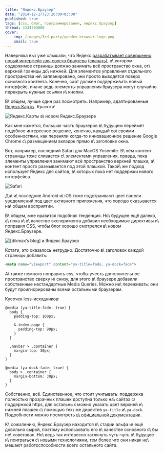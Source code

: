 ```yaml
---
title: "Яндекс.Браузер"
date: "2014-12-17T23:20:00+03:00"
published: true
tags: [css, блог, программирование, яндекс.браузер]
thread: 3334393000
cover:
    img: /images/3rd-party/yandex-browser-logo.png
    small: true
---
```


Наверняка вы\ уже слышали, что Яндекс [разрабатывает совершенно новый интерфейс для своего браузера][future]
([скачать][download]), в\ котором содержимое страницы должно занимать всё пространство окна, от\ верхней границы
до\ нижней. Для элементов управления отдельного пространства не\ запланировано, они просто выводятся поверх основного
контента. Конечно, сайт должен поддерживать новый интерфейс, иначе ведь элементы управления браузера могут случайно
перекрыть нужные ссылки и\ кнопки.

<!--more-->

В\ общем, лучше один раз посмотреть. Например, адаптированные [Яндекс.Карты][maps]. Красота!

![Яндекс.Карты в\ новом Яндекс.Браузере](/images/screenshots/yandex-browser-maps.png "Яндекс.Карты в новом Яндекс.Браузере")

Как мне кажется, большая часть браузеров в\ будущем переймёт подобное интересное решение, конечно, каждый со\ своими
особенностями, как переняли когда-то инновационное решение Google Chrome с\ размещением вкладок прямо в\ заголовке
окна.

Вот, например, последний Safari для MacOS Yosemite. В\ нём контент страницы тоже сливается с\ элементами управления,
правда, пока элементы управления занимают всё пространство верхней плашки, а\ контент просто размывается под этой
плашкой. Такой\ же подход использует Яндекс для сайтов, в\ которых пока нет поддержки нового интерфейса.

![Safari](/images/screenshots/safari-blog.png "Safari")

Да\ и\ последние Android и\ iOS тоже подстраивают цвет панели уведомлений под цвет активного приложения, что хорошо
сказывается на\ общем восприятии.

В\ общем, мне нравится подобная тенденция. Но\ будущее ещё далеко, а\ пока я\ в\ качестве эксперимента добавил
необходимые директивы и\ поправил CSS, чтобы блог хорошо смотрелся в\ новом Яндекс.Браузере.

![\[dikmax’s blog\] и Яндекс.Браузер](/images/screenshots/yandex-browser-blog.png "[dikmax’s blog] и Яндекс.Браузер")

Кстати, это оказалось нетрудно. Достаточно в\ заголовок каждой страницы добавить:

~~~~~html
<meta name="viewport" content="ya-title=fade, ya-dock=fade">
~~~~~

А\ также немного поправить css, чтобы учесть дополнительное пространство сверху и\ снизу, для этого в\ браузере добавили
собственные нестандартные Media Quеries. Можно не\ переживать: они будут проигнорированы всеми остальными браузерам.

Кусочек less-исходников:

~~~~~less
@media (ya-title-fade: true) {
  body {
    padding-top: 100px;

    &.index-page {
      padding-top: 90px;
    }
  }

  .navbar > .container {
    margin-top: 30px;
  }
}

@media (ya-dock-fade: true) {
  body > .container {
    margin-bottom: 30px;
  }
}
~~~~~

Собственно, всё. Единственное, что стоит учитывать: поддержка полностью прозрачных плашек доступна только на\ сайтах
с\ поддержкой https, для остальных можно указать цвет верхней и\ нижней плашек с\ помощью тех\ же директив `ya-title`
и\ `ya-dock`. Подробности можно посмотреть [в\ официальной документации][docs].

К\ сожалению, Яндекс.Браузер находится в\ стадии альфа и\ ещё довольно сырой, поэтому использовать его в\ качестве
основного я\ бы не\ советовал. Но\ ведь так интересно заглянуть чуть-чуть в\ будущее и\ поиграться с\ новыми
технологиями, тем более что они никак не\ мешают работоспособности всего остального сайта.

[docs]: https://tech.yandex.ru/browser/transparency/doc/dg/concepts/about-docpage/
[download]: http://browser.yandex.ru/future/
[future]: http://habrahabr.ru/company/yandex/blog/244343/
[maps]: https://maps.yandex.ru/
